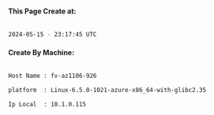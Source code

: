 
   
#### This Page Create at:

```bash

2024-05-15 - 23:17:45 UTC

```

#### Create By Machine:

```bash

Host Name : fv-az1106-926

platform  : Linux-6.5.0-1021-azure-x86_64-with-glibc2.35

Ip Local  : 10.1.0.115

```

